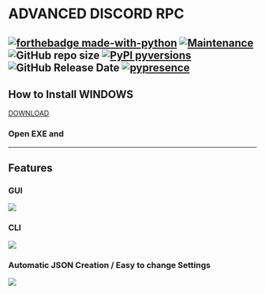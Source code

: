# ADVANCED DISCORD RPC
[![forthebadge made-with-python](http://ForTheBadge.com/images/badges/made-with-python.svg)](https://www.python.org/)
[![Maintenance](https://img.shields.io/badge/Maintained%3F-yes-green.svg)](https://github.com/kaaax0815/advanced-discord-rpc/graphs/commit-activity)
![GitHub repo size](https://img.shields.io/github/repo-size/kaaax0815/advanced-discord-rpc)
[![PyPI pyversions](https://img.shields.io/pypi/pyversions/pypresence.svg)](https://pypi.python.org/pypi/pypresence/)
![GitHub Release Date](https://img.shields.io/github/release-date/kaaax0815/advanced-discord-rpc)
[![pypresence](https://img.shields.io/badge/using-pypresence-00bb88.svg?style=for-the-badge&logo=discord&logoWidth=20)](https://github.com/qwertyquerty/pypresence)
---
## How to Install WINDOWS
<a href="https://github.com/kaaax0815/advanced-discord-rpc/releases" target="_blank">DOWNLOAD</a>
### Open EXE and 
---
## Features
### GUI
![](https://i.imgur.com/qfj8CPE.png)
### CLI
![](https://i.imgur.com/G6IpflU.png)
### Automatic JSON Creation / Easy to change Settings
![](https://i.imgur.com/qdJdq3a.png)
